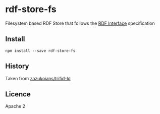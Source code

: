 # rdf-store-fs

Filesystem based RDF Store that follows the [RDF Interface](http://bergos.github.io/rdf-ext-spec/) specification

## Install

```
npm install --save rdf-store-fs
```

## History

Taken from [zazukoians/trifid-ld](https://github.com/zazukoians/trifid-ld)

## Licence

Apache 2